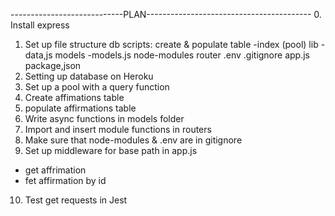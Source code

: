 ----------------------------PLAN-----------------------------------------
0. Install express
1. Set up file structure 
 db
  scripts: create & populate table
 -index (pool)
 lib
 -data,js
 models
 -models.js
 node-modules
 router
 .env
.gitignore
app.js
package,json
2. Setting up database on Heroku
3. Set up a pool with a query function
4. Create affimations table
5. populate affirmations table
6. Write async functions in models folder
7. Import and insert module functions in routers
8. Make sure that node-modules & .env are in gitignore
9. Set up middleware for base path in app.js 
 - get affrimation 
 - fet affirmation by id
10. Test get requests in Jest 